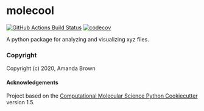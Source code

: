 molecool
==============================
[//]: # (Badges)
[![GitHub Actions Build Status](https://github.com/REPLACE_WITH_OWNER_ACCOUNT/molecool/workflows/CI/badge.svg)](https://github.com/REPLACE_WITH_OWNER_ACCOUNT/molecool/actions?query=workflow%3ACI)
[![codecov](https://codecov.io/gh/REPLACE_WITH_OWNER_ACCOUNT/molecool/branch/master/graph/badge.svg)](https://codecov.io/gh/REPLACE_WITH_OWNER_ACCOUNT/molecool/branch/master)


A python package for analyzing and visualizing xyz files.

### Copyright

Copyright (c) 2020, Amanda Brown


#### Acknowledgements
 
Project based on the 
[Computational Molecular Science Python Cookiecutter](https://github.com/molssi/cookiecutter-cms) version 1.5.
